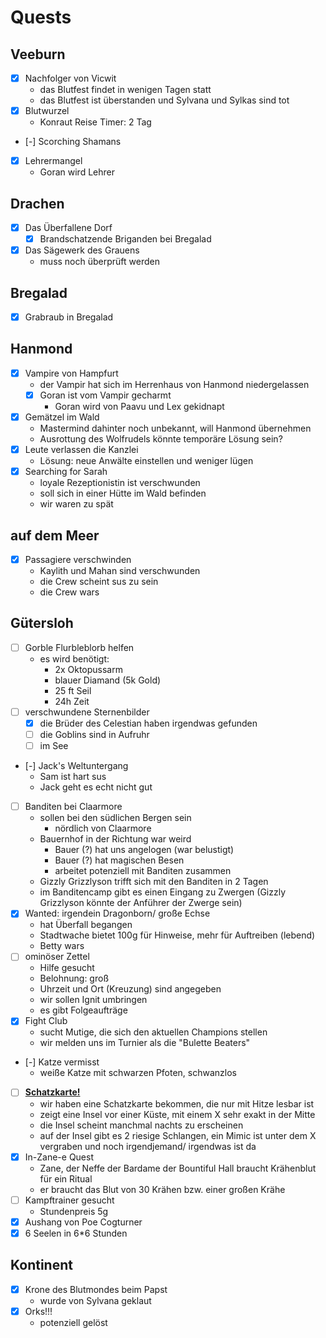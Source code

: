 # Quests
## Veeburn
- [x] Nachfolger von Vicwit
    - das Blutfest findet in wenigen Tagen statt
    - das Blutfest ist überstanden und Sylvana und Sylkas sind tot
- [x] Blutwurzel
    - Konraut Reise Timer: 2 Tag
- [-] Scorching Shamans
- [x] Lehrermangel
    - Goran wird Lehrer

## Drachen
- [x] Das Überfallene Dorf
    - [x] Brandschatzende Briganden bei Bregalad
- [x] Das Sägewerk des Grauens
    - muss noch überprüft werden

## Bregalad
- [x] Grabraub in Bregalad

## Hanmond
- [x] Vampire von Hampfurt
    - der Vampir hat sich im Herrenhaus von Hanmond niedergelassen
    - [x] Goran ist vom Vampir gecharmt
        - Goran wird von Paavu und Lex gekidnapt
- [x] Gemätzel im Wald
    - Mastermind dahinter noch unbekannt, will Hanmond übernehmen
    - Ausrottung des Wolfrudels könnte temporäre Lösung sein?
- [x] Leute verlassen die Kanzlei
    - Lösung: neue Anwälte einstellen und weniger lügen
- [x] Searching for Sarah
    - loyale Rezeptionistin ist verschwunden
    - soll sich in einer Hütte im Wald befinden
    - wir waren zu spät

## auf dem Meer
- [x] Passagiere verschwinden
    - Kaylith und Mahan sind verschwunden
    - die Crew scheint sus zu sein
    - die Crew wars

## Gütersloh
- [ ] Gorble Flurbleblorb helfen
    - es wird benötigt:
        - 2x Oktopussarm
        - blauer Diamand (5k Gold)
        - 25 ft Seil
        - 24h Zeit
- [ ] verschwundene Sternenbilder
    - [x] die Brüder des Celestian haben irgendwas gefunden
    - [ ] die Goblins sind in Aufruhr
    - [ ] im See
- [-] Jack's Weltuntergang
    - Sam ist hart sus
    - Jack geht es echt nicht gut
- [ ] Banditen bei Claarmore
    - sollen bei den südlichen Bergen sein
        - nördlich von Claarmore
    - Bauernhof in der Richtung war weird
        - Bauer (?) hat uns angelogen (war belustigt)
        - Bauer (?) hat magischen Besen
        - arbeitet potenziell mit Banditen zusammen
    - Gizzly Grizzlyson trifft sich mit den Banditen in 2 Tagen
    - im Banditencamp gibt es einen Eingang zu Zwergen (Gizzly Grizzlyson könnte der Anführer der Zwerge sein)
- [x] Wanted: irgendein Dragonborn/ große Echse
    - hat Überfall begangen
    - Stadtwache bietet 100g für Hinweise, mehr für Auftreiben (lebend)
    - Betty wars
- [ ] ominöser Zettel
    - Hilfe gesucht
    - Belohnung: groß
    - Uhrzeit und Ort (Kreuzung) sind angegeben
    - wir sollen Ignit umbringen
    - es gibt Folgeaufträge
- [x] Fight Club
    - sucht Mutige, die sich den aktuellen Champions stellen
    - wir melden uns im Turnier als die "Bulette Beaters"
- [-] Katze vermisst
    - weiße Katze mit schwarzen Pfoten, schwanzlos
- [ ] <u>**Schatzkarte!**</u>
    - wir haben eine Schatzkarte bekommen, die nur mit Hitze lesbar ist
    - zeigt eine Insel vor einer Küste, mit einem X sehr exakt in der Mitte
    - die Insel scheint manchmal nachts zu erscheinen
    - auf der Insel gibt es 2 riesige Schlangen, ein Mimic ist unter dem X vergraben und noch irgendjemand/ irgendwas ist da
- [x] In-Zane-e Quest
    - Zane, der Neffe der Bardame der Bountiful Hall braucht Krähenblut für ein Ritual
    - er braucht das Blut von 30 Krähen bzw. einer großen Krähe
- [ ] Kampftrainer gesucht
    - Stundenpreis 5g
- [x] Aushang von Poe Cogturner
- [x] 6 Seelen in 6*6 Stunden

## Kontinent
- [x] Krone des Blutmondes beim Papst
    - wurde von Sylvana geklaut
- [x] Orks!!!
    - potenziell gelöst
